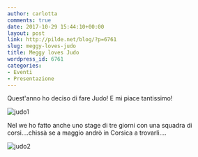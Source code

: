 ```yaml
---
author: carlotta
comments: true
date: 2017-10-29 15:44:10+00:00
layout: post
link: http://pilde.net/blog/?p=6761
slug: meggy-loves-judo
title: Meggy loves Judo
wordpress_id: 6761
categories:
- Eventi
- Presentazione
---
```


Quest'anno ho deciso di fare Judo! E mi piace tantissimo!

![judo1]({{baseurl}}/uploads/2017/11/judo1.png)




Nel we ho fatto anche uno stage di tre giorni con una squadra di corsi....chissà se a maggio andrò in Corsica a trovarli....

![judo2]({{baseurl}}/uploads/2017/11/judo2.png)



